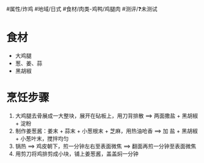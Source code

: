 #属性/炸鸡
#地域/日式 
#食材/肉类-鸡鸭/鸡腿肉 
#测评/❓未测试

# 食材
- 大鸡腿
- 葱、姜、蒜
- 黑胡椒

# 烹饪步骤
1. 大鸡腿去骨展成一大整块，展开在砧板上，用刀背排散 ==> 两面撒盐 + 黑胡椒 + 淀粉
2. 制作姜葱酱：姜末 + 蒜末 + 小葱根末 + 芝麻，用热油呛香 ==> 加 盐 + 黑胡椒 + 小葱叶末，搅拌均匀
3. 锅热 ==> 鸡皮朝下，煎一分钟左右至表面微焦 ==> 翻面再煎一分钟至表面微焦
4. 用剪刀将鸡排剪成小块，铺上姜葱酱，盖盖焖一分钟